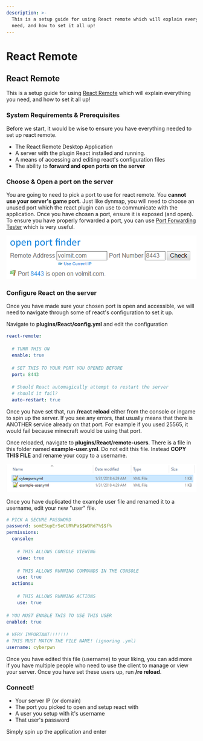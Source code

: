 ```yaml
---
description: >-
  This is a setup guide for using React remote which will explain everything you
  need, and how to set it all up!
---
```


# React Remote

## React Remote

This is a setup guide for using [React Remote](https://polymart.org/resource/react-remote-application.694) which will explain everything you need, and how to set it all up!

### System Requirements & Prerequisites

Before we start, it would be wise to ensure you have everything needed to set up react remote.

* The React Remote Desktop Application
* A server with the plugin React installed and running.
* A means of accessing and editing react's configuration files 
* The ability to **forward and open ports on the server**

### Choose & Open a port on the server

You are going to need to pick a port to use for react remote. You **cannot use your server's game port.** Just like dynmap, you will need to choose an unused port which the react plugin can use to communicate with the application. Once you have chosen a port, ensure it is exposed \(and open\). To ensure you have properly forwarded a port, you can use [Port Forwarding Tester](https://www.yougetsignal.com/tools/open-ports/) which is very useful.

![Port finder](../../.gitbook/assets/hjyvfgr.png)

### Configure React on the server

Once you have made sure your chosen port is open and accessible, we will need to navigate through some of react's configuration to set it up.

Navigate to **plugins/React/config.yml** and edit the configuration

```yaml
react-remote:

  # TURN THIS ON
  enable: true

  # SET THIS TO YOUR PORT YOU OPENED BEFORE
  port: 8443

  # Should React automagically attempt to restart the server 
  # should it fail?
  auto-restart: true
```

Once you have set that, run **/react reload** either from the console or ingame to spin up the server. If you see any errors, that usually means that there is ANOTHER service already on that port. For example if you used 25565, it would fail because minecraft would be using that port.

Once reloaded, navigate to **plugins/React/remote-users**. There is a file in this folder named **example-user.yml**. Do not edit this file. Instead **COPY THIS FILE** and rename your copy to a username.

![](../../.gitbook/assets/t9ykaij.png)

Once you have duplicated the example user file and renamed it to a username, edit your new "user" file.

```yaml
# PICK A SECURE PASSWORD
password: somESupErSeCUR%Pa$$WORd?%$$f%
permissions:
  console:

    # THIS ALLOWS CONSOLE VIEWING
    view: true

    # THIS ALLOWS RUNNING COMMANDS IN THE CONSOLE
    use: true
  actions:

    # THIS ALLOWS RUNNING ACTIONS
    use: true

# YOU MUST ENABLE THIS TO USE THIS USER
enabled: true

# VERY IMPORTANT!!!!!!!
# THIS MUST MATCH THE FILE NAME! (ignoring .yml)
username: cyberpwn
```

Once you have edited this file \(username\) to your liking, you can add more if you have multiple people who need to use the client to manage or view your server. Once you have set these users up, run **/re reload**.

### Connect!

* Your server IP \(or domain\)
* The port you picked to open and setup react with
* A user you setup with it's username
* That user's password

Simply spin up the application and enter


